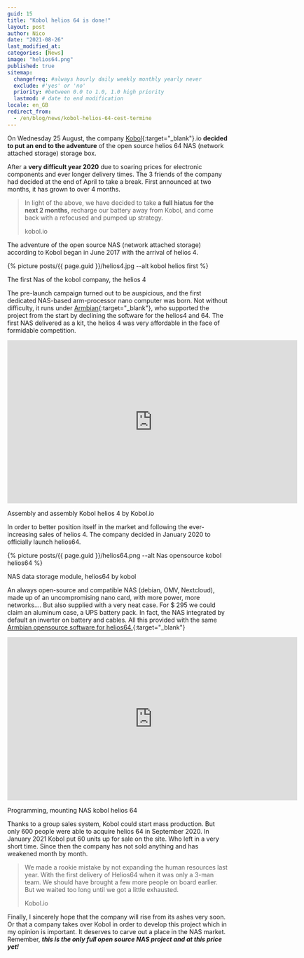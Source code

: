 ```yaml
---
guid: 15
title: "Kobol helios 64 is done!"
layout: post
author: Nico
date: "2021-08-26"
last_modified_at:
categories: [News]
image: "helios64.png"
published: true
sitemap:
  changefreq: #always hourly daily weekly monthly yearly never
  exclude: #'yes' or 'no'
  priority: #between 0.0 to 1.0, 1.0 high priority
  lastmod: # date to end modification
locale: en_GB
redirect_from:
  - /en/blog/news/kobol-helios-64-cest-termine
---
```

On Wednesday 25 August, the company [Kobol](https://blog.kobol.io/2021/08/25/we-are-pulling-the-plug/){:target="_blank"}.io **decided to put an end to the adventure** of the open source helios 64 NAS (network attached storage) storage box.

After a **very difficult year 2020** due to soaring prices for electronic components and ever longer delivery times. The 3 friends of the company had decided at the end of April to take a break. First announced at two months, it has grown to over 4 months.

> In light of the above, we have decided to take **a full hiatus for the next 2 months,** recharge our battery away from Kobol, and come back with a refocused and pumped up strategy.
>
> kobol.io

The adventure of the open source NAS (network attached storage) according to Kobol began in June 2017 with the arrival of helios 4.

{% picture posts/{{ page.guid }}/helios4.jpg --alt kobol helios first %}

The first Nas of the kobol company, the helios 4

The pre-launch campaign turned out to be auspicious, and the first dedicated NAS-based arm-processor nano computer was born. Not without difficulty, it runs under [Armbian](https://www.armbian.com/helios4/){:target="_blank"}, who supported the project from the start by declining the software for the helios4 and 64. The first NAS delivered as a kit, the helios 4 was very affordable in the face of formidable competition.

<div class="media">
<iframe width="662" height="372" src="https://www.youtube.com/embed/og2ssRhCrnI" frameborder="0" allowfullscreen></iframe>
</div>

Assembly and assembly Kobol helios 4 by Kobol.io

In order to better position itself in the market and following the ever-increasing sales of helios 4. The company decided in January 2020 to officially launch helios64.

{% picture posts/{{ page.guid }}/helios64.png --alt Nas opensource kobol helios64 %}

NAS data storage module, helios64 by kobol

An always open-source and compatible NAS (debian, OMV, Nextcloud), made up of an uncompromising nano card, with more power, more networks…. But also supplied with a very neat case. For $ 295 we could claim an aluminum case, a UPS battery pack. In fact, the NAS integrated by default an inverter on battery and cables. All this provided with the same [Armbian opensource software for helios64.](https://www.armbian.com/helios64/){:target="_blank"}

<div class="media">
<iframe width="662" height="372" src="https://www.youtube.com/embed/58coL23Bzzw" frameborder="0" allowfullscreen></iframe>
</div>

Programming, mounting NAS kobol helios 64

Thanks to a group sales system, Kobol could start mass production. But only 600 people were able to acquire helios 64 in September 2020. In January 2021 Kobol put 60 units up for sale on the site. Who left in a very short time. Since then the company has not sold anything and has weakened month by month.

> We made a rookie mistake by not expanding the human resources last year. With the first delivery of Helios64 when it was only a 3-man team. We should have brought a few more people on board earlier. But we waited too long until we got a little exhausted.
>
> Kobol.io

Finally, I sincerely hope that the company will rise from its ashes very soon. Or that a company takes over Kobol in order to develop this project which in my opinion is important. It deserves to carve out a place in the NAS market. Remember, **_this is the only full open source NAS project and at this price yet!_**
